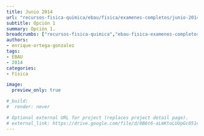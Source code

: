 ```yaml
---
title: Junio 2014
url: "recursos-fisica-quimica/ebau/fisica/examenes-completos/junio-2014-1"
subtitle: Opción 1
summary: Opción 1.
breadcrumbs: ["recursos-fisica-quimica","ebau-fisica-examenes-completos"]
authors:
- enrique-ortega-gonzalez
tags:
- EBAU
- 2014
categories:
- Física

image:
  preview_only: true

#_build:
#  render: never

# Optional external URL for project (replaces project detail page).
# external_link: https://drive.google.com/file/d/0B6t6-aLmKtoLUUpGc051eERKOFk/view
---
```


<div id="adobe-dc-view" style="width: 100vw; position: relative; left: 50%; right: 50%; margin-left: -50vw; margin-right: -50vw;"></div>
<script src="https://documentcloud.adobe.com/view-sdk/main.js"></script>
<script type="text/javascript">
	document.addEventListener("adobe_dc_view_sdk.ready", function(){ 
		var adobeDCView = new AdobeDC.View({clientId: "5b6be996ab824b0e8113830d11740fa3", divId: "adobe-dc-view"});
		adobeDCView.previewFile({
			content:{location: {url: "https://fisiquimicamente.com/recursos-fisica-quimica/ebau/fisica/examenes-completos/junio-2014-1/junio-2014-1-EBAU-Fisica.pdf"}},
			metaData:{fileName: "junio-2014-1-EBAU-Fisica.pdf"}
		}, {embedMode: "IN_LINE"});
	});
</script>